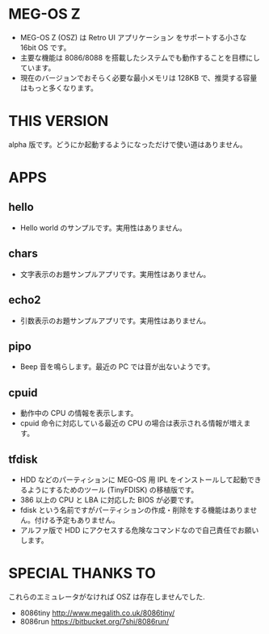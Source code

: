 MEG-OS Z
===

* MEG-OS Z (OSZ) は Retro UI アプリケーション をサポートする小さな 16bit OS です。
* 主要な機能は 8086/8088 を搭載したシステムでも動作することを目標にしています。
* 現在のバージョンでおそらく必要な最小メモリは 128KB で、推奨する容量はもっと多くなります。


# THIS VERSION

alpha 版です。どうにか起動するようになっただけで使い道はありません。


# APPS

## hello

* Hello world のサンプルです。実用性はありません。

## chars

* 文字表示のお題サンプルアプリです。実用性はありません。

## echo2

* 引数表示のお題サンプルアプリです。実用性はありません。

## pipo

* Beep 音を鳴らします。最近の PC では音が出ないようです。

## cpuid

* 動作中の CPU の情報を表示します。
* cpuid 命令に対応している最近の CPU の場合は表示される情報が増えます。

## tfdisk

* HDD などのパーティションに MEG-OS 用 IPL をインストールして起動できるようにするためのツール (TinyFDISK) の移植版です。
* 386 以上の CPU と LBA に対応した BIOS が必要です。
* fdisk という名前ですがパーティションの作成・削除をする機能はありません。付ける予定もありません。
* アルファ版で HDD にアクセスする危険なコマンドなので自己責任でお願いします。


# SPECIAL THANKS TO

これらのエミュレータがなければ OSZ は存在しませんでした.

* 8086tiny http://www.megalith.co.uk/8086tiny/
* 8086run https://bitbucket.org/7shi/8086run/
